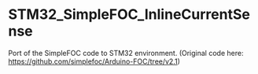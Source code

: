 # STM32_SimpleFOC_InlineCurrentSense
Port of the SimpleFOC code to STM32 environment. (Original code here: https://github.com/simplefoc/Arduino-FOC/tree/v2.1)
